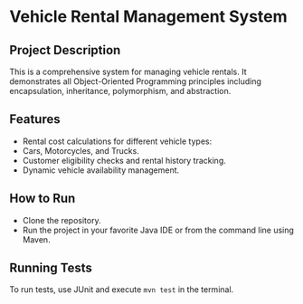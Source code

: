 # Vehicle Rental Management System

## Project Description
This is a comprehensive system for managing vehicle rentals. It demonstrates all Object-Oriented Programming principles including encapsulation, inheritance, polymorphism, and abstraction.

## Features
- Rental cost calculations for different vehicle types:
- Cars, Motorcycles, and Trucks.
- Customer eligibility checks and rental history tracking.
- Dynamic vehicle availability management.


## How to Run
- Clone the repository.
- Run the project in your favorite Java IDE or from the command line using Maven.

## Running Tests
To run tests, use JUnit and execute `mvn test` in the terminal.
